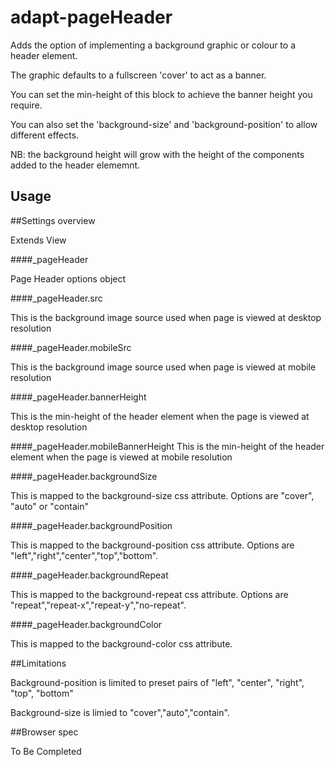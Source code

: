 # adapt-pageHeader
Adds the option of implementing a background graphic or colour to a header element.

The graphic defaults to a fullscreen 'cover' to act as a banner.

You can set the min-height of this block to achieve the banner height you require. 

You can also set the 'background-size' and 'background-position' to allow different effects.  

NB: the background height will grow with the height of the components added to the header elememnt.

Usage
 ------
 
 ##Settings overview

Extends View

####_pageHeader

Page Header options object


####_pageHeader.src

This is the background image source used when page is viewed at desktop resolution

####_pageHeader.mobileSrc

This is the background image source used when page is viewed at mobile resolution

####_pageHeader.bannerHeight

This is the min-height of the header element when the page is viewed at desktop resolution

####_pageHeader.mobileBannerHeight
This is the min-height of the header element when the page is viewed at mobile resolution

####_pageHeader.backgroundSize

This is mapped to the background-size css attribute. Options are "cover", "auto" or "contain"

####_pageHeader.backgroundPosition

This is mapped to the background-position css attribute.  Options are "left","right","center","top","bottom".

####_pageHeader.backgroundRepeat

This is mapped to the background-repeat css attribute.  Options are "repeat","repeat-x","repeat-y","no-repeat".

####_pageHeader.backgroundColor

This is mapped to the background-color css attribute.

##Limitations

Background-position is limited to preset pairs of "left", "center", "right", "top", "bottom"

Background-size is limied to "cover","auto","contain".

##Browser spec

To Be Completed
